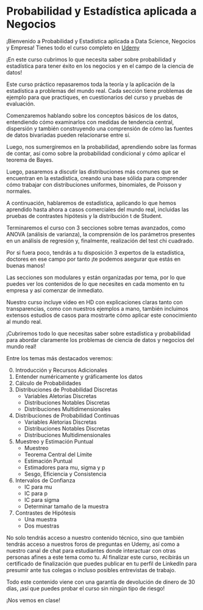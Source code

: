 # Probabilidad y Estadística aplicada a Negocios

¡Bienvenido a Probabilidad y Estadística aplicada a Data Science, Negocios y Empresa! Tienes todo el curso completo en [Udemy](https://www.udemy.com/course/draft/3614402/?couponCode=60A35D0664ABE3ED6A66)

¡En este curso cubrimos lo que necesita saber sobre probabilidad y estadística para tener éxito en los negocios y en el campo de la ciencia de datos!

Este curso práctico repasaremos toda la teoría y la aplicación de la estadística a problemas del mundo real. Cada sección tiene problemas de ejemplo para que practiques, en cuestionarios del curso y pruebas de evaluación.

Comenzaremos hablando sobre los conceptos básicos de los datos, entendiendo cómo examinarlos con medidas de tendencia central, dispersión y también construyendo una comprensión de cómo las fuentes de datos bivariadas pueden relacionarse entre sí.

Luego, nos sumergiremos en la probabilidad, aprendiendo sobre las formas de contar, así como sobre la probabilidad condicional y cómo aplicar el teorema de Bayes.

Luego, pasaremos a discutir las distribuciones más comunes que se encuentran en la estadística, creando una base sólida para comprender cómo trabajar con distribuciones uniformes, binomiales, de Poisson y normales.

A continuación, hablaremos de estadística, aplicando lo que hemos aprendido hasta ahora a casos comerciales del mundo real, incluidas las pruebas de contrastes hipótesis y la distribución t de Student.

Terminaremos el curso con 3 secciones sobre temas avanzados, como ANOVA (análisis de varianza), la comprensión de los parámetros presentes en un análisis de regresión y, finalmente, realización del test chi cuadrado.

Por si fuera poco, tendrás a tu disposición 3 expertos de la estadística, doctores en ese campo por tanto ¡te podemos asegurar que estás en buenas manos!

Las secciones son modulares y están organizadas por tema, por lo que puedes ver los contenidos de lo que necesites en cada momento en tu empresa y así comenzar de inmediato.

Nuestro curso incluye video en HD con explicaciones claras tanto con transparencias, como con nuestros ejemplos a mano, también incluimos extensos estudios de casos para mostrarte cómo aplicar este conocimiento al mundo real.

¡Cubriremos todo lo que necesitas saber sobre estadística y probabilidad para abordar claramente los problemas de ciencia de datos y negocios del mundo real!

Entre los temas más destacados veremos:

0. Introducción y Recursos Adicionales
1. Entender numéricamente y gráficamente los datos
2. Cálculo de Probabilidades
3. Distribuciones de Probabilidad Discretas
   * Variables Aletorias Discretas
   * Distribuciones Notables Discretas
   * Distribuciones Multidimensionales
4. Distribuciones de Probabilidad Continuas
   * Variables Aletorias Discretas
   * Distribuciones Notables Discretas
   * Distribuciones Multidimensionales
5. Muestreo y Estimación Puntual
   * Muestreo
   * Teorema Central del Límite
   * Estimación Puntual
   * Estimadores para mu, sigma y p
   * Sesgo, Eficiencia y Consistencia
6. Intervalos de Confianza
   * IC para mu
   * IC para p
   * IC para sigma
   * Determinar tamaño de la muestra
7. Contrastes de Hipótesis
   * Una muestra
   * Dos muestras

No solo tendrás acceso a nuestro contenido técnico, sino que también tendrás acceso a nuestros foros de preguntas en Udemy, así como a nuestro canal de chat para estudiantes donde interactuar con otras personas afines a este tema como tu. Al finalizar este curso, recibirás un certificado de finalización que puedes publicar en tu perfil de LinkedIn para presumir ante tus colegas o incluso posibles entrevistas de trabajo.

Todo este contenido viene con una garantía de devolución de dinero de 30 días, ¡así que puedes probar el curso sin ningún tipo de riesgo!

¡Nos vemos en clase!


